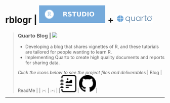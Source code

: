 # **rblogr |** <img src="rstudiobadge.svg"> + <img src="quarto.png" height="28px">
> ### **Quarto Blog |** ![](https://img.shields.io/badge/%E2%8F%B3-Ongoing%20project-orange.png)
> - Developing a blog that shares vignettes of R, and these tutorials are tailored for people wanting to learn R.
> - Implementing Quarto to create high quality documents and reports for sharing data.
>
> <i>Click the icons below to see the project files and deliverables</i>
> | Blog | ReadMe |
> | :-: | :-: |
> |[<img src="journal-richtext.svg" width="54px">](https://bradfordjohnson.github.io/rblogr/)|[<img src="github.svg" width="54px">](https://github.com/bradfordjohnson/rblogr/blob/rblogr/README.md)|
---
